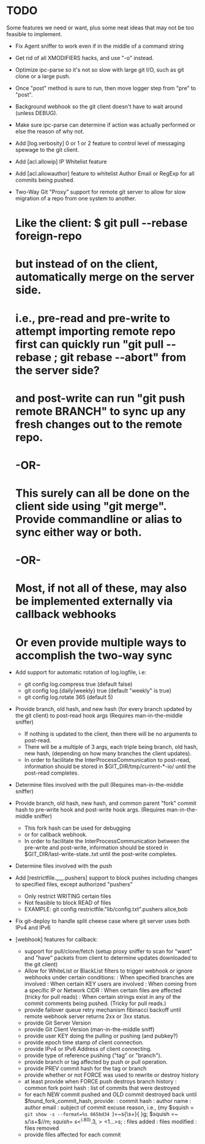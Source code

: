 TODO
====

Some features we need or want, plus some neat ideas that may not be too feasible to implement.

 - Fix Agent sniffer to work even if in the middle of a command string

 - Get rid of all XMODIFIERS hacks, and use "-o" instead.

 - Optimize ipc-parse so it's not so slow with large git I/O, such as git clone or a large push.

 - Once "post" method is sure to run, then move logger step from "pre" to "post".

 - Background webhook so the git client doesn't have to wait around (unless DEBUG).

 - Make sure ipc-parse can determine if action was actually performed or else the reason of why not.

 - Add [log.verbosity] 0 or 1 or 2 feature to control level of messaging spewage to the git client.

 - Add [acl.allowip] IP Whitelist feature

 - Add [acl.allowauthor] feature to whitelist Author Email or RegExp for all commits being pushed.

 - Two-Way Git "Proxy" support for remote git server to allow for slow migration of a repo from one system to another.
   # Like the client: $ git pull --rebase foreign-repo
   # but instead of on the client, automatically merge on the server side.
   # i.e., pre-read and pre-write to attempt importing remote repo first can quickly run "git pull --rebase ; git rebase --abort" from the server side?
   # and post-write can run "git push remote BRANCH" to sync up any fresh changes out to the remote repo.
   # -OR-
   # This surely can all be done on the client side using "git merge". Provide commandline or alias to sync either way or both.
   # -OR-
   # Most, if not all of these, may also be implemented externally via callback webhooks
   # Or even provide multiple ways to accomplish the two-way sync

 - Add support for automatic rotation of log.logfile, i.e:
   * git config log.compress true (default false)
   * git config log.{daily|weekly} true (default "weekly" is true)
   * git config log.rotate 365 (default 5)

 - Provide branch, old hash, and new hash (for every branch updated by the git client) to post-read hook args (Requires man-in-the-middle sniffer)
   * If nothing is updated to the client, then there will be no arguments to post-read.
   * There will be a multiple of 3 args, each triple being branch, old hash, new hash, (depending on how many branches the client updates).
   * In order to facilitate the InterProcessCommunication to post-read, information should be stored in $GIT_DIR/tmp/current-*-io/ until the post-read completes.

 - Determine files involved with the pull (Requires man-in-the-middle sniffer)

 - Provide branch, old hash, new hash, and common parent "fork" commit hash to pre-write hook and post-write hook args. (Requires man-in-the-middle sniffer)
   * This fork hash can be used for debugging
   * or for callback webhook.
   * In order to facilitate the InterProcessCommunication between the pre-write and post-write, information should be stored in $GIT_DIR/last-write-state.<git-server-pid>.txt until the post-write completes.

 - Determine files involved with the push

 - Add [restrictfile.___.pushers] support to block pushes including changes to specified files, except authorized "pushers"
   * Only restrict WRITING certain files
   * Not feasible to block READ of files
   * EXAMPLE: git config restrictfile."lib/config.txt".pushers alice,bob

 - Fix git-deploy to handle split cheese case where git server uses both IPv4 and IPv6

 - [webhook] features for callback:
   * support for pull/clone/fetch (setup proxy sniffer to scan for "want" and "have" packets from client to determine updates downloaded to the git client)
   * Allow for WhiteList or BlackList filters to trigger webhook or ignore webhooks under certain conditions:
     : When specified branches are involved
     : When certain KEY users are involved
     : When coming from a specific IP or Network CIDR
     : When certain files are affected (tricky for pull reads)
     : When certain strings exist in any of the commit comments being pushed. (Tricky for pull reads.)
   * provide failover queue retry mechanism fibinacci backoff until remote webhook server returns 2xx or 3xx status.
   * provide Git Server Version
   * provide Git Client Version (man-in-the-middle sniff)
   * provide user KEY doing the pulling or pushing (and pubkey?)
   * provide epoch time stamp of client connection.
   * provide IPv4 or IPv6 Address of client connecting.
   * provide type of reference pushing ("tag" or "branch").
   * provide branch or tag affected by push or pull operation.
   * provide PREV commit hash for the tag or branch
   * provide whether or not FORCE was used to rewrite or destroy history
   * at least provide when FORCE push destroys branch history
     : common fork point hash
     : list of commits that were destroyed
   * for each NEW commit pushed and OLD commit destroyed back until $found_fork_commit_hash, provide:
     : commit hash
     : author name
     : author email
     : subject of commit excuse reason, i.e., (my $squish = `git show -s --format=%s 665bd34 `)=~s{\s+}{ }g; $squish =~ s/\s+$//m; $squish =~ s<^(.{80}).{3,}><$1...>s;
     : files added
     : files modified
     : files removed
   * provide files affected for each commit
